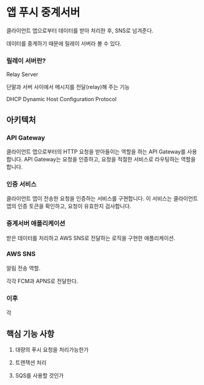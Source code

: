 # 앱 푸시 중계서버

클라이언트 앱으로부터 데이터를 받아 처리한 후, SNS로 넘겨준다.

데이터를 중계하기 때문에 릴레이 서버라 볼 수 있다.

### 릴레이 서버란?

Relay Server

단말과 서버 사이에서 메시지를 전달(relay)해 주는 기능

DHCP Dynamic Host Configuration Protocol

## 아키텍처

### API Gateway

클라이언트 앱으로부터의 HTTP 요청을 받아들이는 역할을 하는 API Gateway를 사용합니다. API Gateway는 요청을 인증하고, 요청을 적절한 서비스로 라우팅하는 역할을 합니다.

### 인증 서비스

클라이언트 앱이 전송한 요청을 인증하는 서비스를 구현합니다. 이 서비스는 클라이언트 앱의 인증 토큰을 확인하고, 요청이 유효한지 검사합니다.

### 중계서버 애플리케이션

받은 데이터를 처리하고 AWS SNS로 전달하는 로직을 구현한 애플리케이션.

### AWS SNS

알림 전송 역할.

각각 FCM과 APNS로 전달한다.

### 이후

각

## 핵심 기능 사항

1. 대량의 푸시 요청을 처리가능한가

2. 트랜잭션 처리

3. SQS를 사용할 것인가
